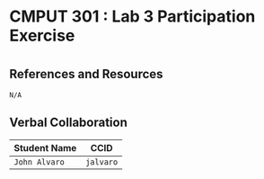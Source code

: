 # CMPUT 301 : Lab 3 Participation Exercise

# 

## References and Resources

`N/A`

## Verbal Collaboration

| Student Name | CCID      |
| ------------ | --------- |
| `John Alvaro`    | `jalvaro` |
